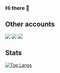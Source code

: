 ### Hi there 👋

<!--
**m-kro/m-kro** is a ✨ _special_ ✨ repository because its `README.md` (this file) appears on your GitHub profile.

Here are some ideas to get you started:

- 🔭 I’m currently working on ...
- 🌱 I’m currently learning ...
- 👯 I’m looking to collaborate on ...
- 🤔 I’m looking for help with ...
- 💬 Ask me about ...
- 📫 How to reach me: ...
- 😄 Pronouns: ...
- ⚡ Fun fact: ...
-->

## Other accounts
<p>
  <a href="https://www.linkedin.com/in/mirko-barthauer-a5722630b"><img src="https://img.shields.io/badge/LinkedIn-0077B5?style=for-the-badge&logo=linkedin&logoColor=white"/></a>
  <a href="https://www.researchgate.net/profile/Mirko-Barthauer"><img src="https://img.shields.io/badge/ResearchGate-00CCBB.svg?style=for-the-badge&logo=ResearchGate&logoColor=white"/></a>
  <a href="http://www.xing.com/profile/Mirko_Barthauer"><img src="https://img.shields.io/badge/Xing-006567.svg?style=for-the-badge&logo=Xing&logoColor=white"/></a>
</p>

## Stats
[![Top Langs](https://github-readme-stats.vercel.app/api/top-langs/?username=m-kro&layout=compact)](https://github.com/anuraghazra/github-readme-stats)
